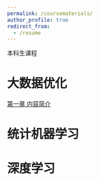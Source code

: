 ```yaml
---
permalink: /coursematerials/
author_profile: true
redirect_from:
  - /resume
---
```

本科生课程

大数据优化
======
[第一章  内容简介](https://zhenhuapeng.github.io/files/OPTS0.pdf)

统计机器学习
======

深度学习
======
